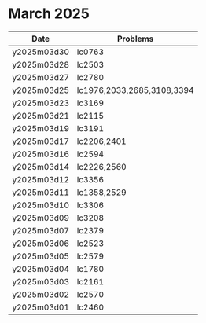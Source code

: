# March 2025

| Date        | Problems                   |
| ----------- | -------------------------- |
| y2025m03d30 | lc0763                     |
| y2025m03d28 | lc2503                     |
| y2025m03d27 | lc2780                     |
| y2025m03d25 | lc1976,2033,2685,3108,3394 |
| y2025m03d23 | lc3169                     |
| y2025m03d21 | lc2115                     |
| y2025m03d19 | lc3191                     |
| y2025m03d17 | lc2206,2401                |
| y2025m03d16 | lc2594                     |
| y2025m03d14 | lc2226,2560                |
| y2025m03d12 | lc3356                     |
| y2025m03d11 | lc1358,2529                |
| y2025m03d10 | lc3306                     |
| y2025m03d09 | lc3208                     |
| y2025m03d07 | lc2379                     |
| y2025m03d06 | lc2523                     |
| y2025m03d05 | lc2579                     |
| y2025m03d04 | lc1780                     |
| y2025m03d03 | lc2161                     |
| y2025m03d02 | lc2570                     |
| y2025m03d01 | lc2460                     |
